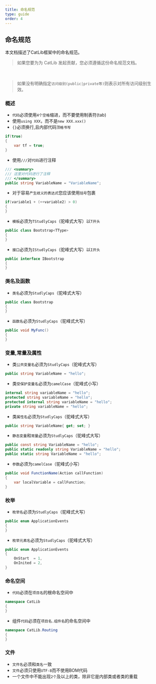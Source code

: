 ```yaml
---
title: 命名规范
type: guide
order: 4
---
```


## 命名规范

本文档描述了CatLib框架中的命名规范。

> 如果您要为为 CatLib 发起贡献，您必须遵循这份命名规范文档。

　
> 如果没有明确指定`访问级别(public|private等)`则表示对所有访问级别生效。

### 概述

- `代码`必须使用`4个空格`缩进，而不要使用制表符(tab)
- 使用`using XXX`，而不是`new XXX.xxx()`
- `{}`必须换行,且内部代码`顶格书写`
``` csharp
if(true)
{
    var tf = true;
}
```

- 使用`///`对`代码`进行注释
``` csharp
/// <summary>
/// 这里对代码进行了注释
/// </summary>
public string VariableName = "VariableName";
```

- 对于容易`产生歧义的表达式`您应该使用`括号`包裹
``` csharp
if(variable1 + (++variable2) > 0)
{
}
```

- `模板`必须为`TStudlyCaps`（驼峰式大写）以`T开头`
``` csharp
public class Bootstrap<TType>
{
}
```

- `接口`必须为`IStudlyCaps`（驼峰式大写）以`I开头`
``` csharp
public interface IBootstrap 
{ 
}
```

### 类名及函数

- `类名`必须为`StudlyCaps`（驼峰式大写）
``` csharp
public class Bootstrap
{ 
}
```

- `函数名`必须为`StudlyCaps`（驼峰式大写）
``` csharp
public void MyFunc()
{
}
```

### 变量,常量及属性

- 类`公共变量名`必须为`StudlyCaps`（驼峰式大写）
``` csharp
public string VariableName = "hello";
```

- 类`受保护变量名`必须为`camelCase`（驼峰式小写）
``` csharp
internal string variableName = "hello";
protected string variableName = "hello";
protected internal string variableName = "hello";
private string variableName = "hello";
```

- 类`属性名`必须为`StudlyCaps`（驼峰式大写）
``` csharp
public string VariableName{ get; set; }
```

- `静态变量`和`常量`必须为`StudlyCaps`（驼峰式大写）
``` csharp
public const string VariableName = "hello";
public static readonly string VariableName = "hello";
public static string VariableName = "hello";
```

- `参数`必须为`camelCase`（驼峰式小写）
``` csharp
public void FunctionName(Action callFunction)
{
    var localVariable = callFunction;
}
```

### 枚举

- `枚举名`必须为`StudlyCaps`（驼峰式大写）
``` csharp
public enum ApplicationEvents
{ 
}
```

- `枚举元素名`必须为`StudlyCaps`（驼峰式大写）
``` csharp
public enum ApplicationEvents
{
    OnStart  = 1,
    OnInited = 2,
}
```

### 命名空间

- `代码`必须在`项目名`的根命名空间中
``` csharp
namespace CatLib
{
}
```

- 组件`代码`必须在`项目名.组件名`的命名空间中
``` csharp
namespace CatLib.Routing
{
}
```

### 文件
- `文件名`必须和`类名`一致
- `文件`必须只使用`UTF-8`而不使用BOM代码
- 一个文件中不能出现`2个`及以上的类，除非它是内部类或者类的重载